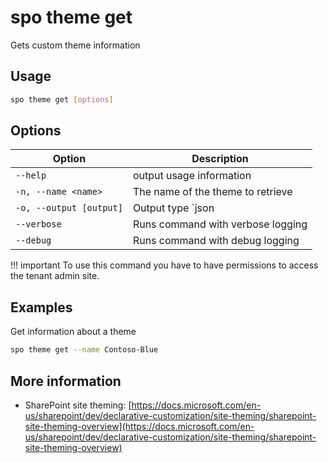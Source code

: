 # spo theme get

Gets custom theme information

## Usage

```sh
spo theme get [options]
```

## Options

Option|Description
------|-----------
`--help`|output usage information
`-n, --name <name>`|The name of the theme to retrieve
`-o, --output [output]`|Output type `json|text` Default `text`
`--verbose`|Runs command with verbose logging
`--debug`|Runs command with debug logging

!!! important
    To use this command you have to have permissions to access the tenant admin site.

## Examples

Get information about a theme

```sh
spo theme get --name Contoso-Blue
```

## More information

- SharePoint site theming: [https://docs.microsoft.com/en-us/sharepoint/dev/declarative-customization/site-theming/sharepoint-site-theming-overview](https://docs.microsoft.com/en-us/sharepoint/dev/declarative-customization/site-theming/sharepoint-site-theming-overview)
